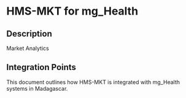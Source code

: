 # HMS-MKT for mg_Health

## Description

Market Analytics

## Integration Points

This document outlines how HMS-MKT is integrated with mg_Health systems in Madagascar.

